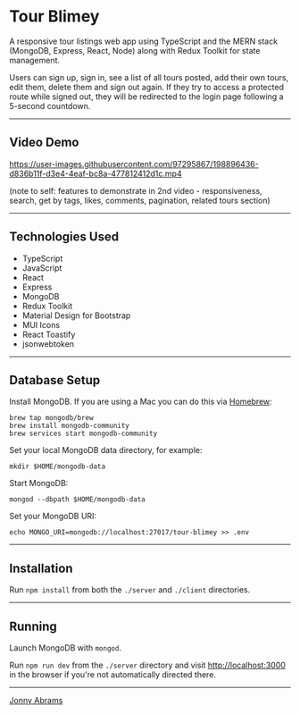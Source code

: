 # Tour Blimey

A responsive tour listings web app using TypeScript and the MERN stack (MongoDB, Express, React, Node) along with Redux Toolkit for state management.

Users can sign up, sign in, see a list of all tours posted, add their own tours, edit them, delete them and sign out again. If they try to access a protected route while signed out, they will be redirected to the login page following a 5-second countdown.

---

## Video Demo

https://user-images.githubusercontent.com/97295867/198896436-d836b11f-d3e4-4eaf-bc8a-477812412d1c.mp4

(note to self: features to demonstrate in 2nd video - responsiveness, search, get by tags, likes, comments, pagination, related tours section)

---

## Technologies Used

* TypeScript
* JavaScript
* React
* Express
* MongoDB
* Redux Toolkit
* Material Design for Bootstrap
* MUI Icons
* React Toastify
* jsonwebtoken

---

## Database Setup

Install MongoDB. If you are using a Mac you can do this via [Homebrew](https://brew.sh/):

```
brew tap mongodb/brew
brew install mongodb-community
brew services start mongodb-community
```

Set your local MongoDB data directory, for example:

```
mkdir $HOME/mongodb-data
```

Start MongoDB:

```
mongod --dbpath $HOME/mongodb-data
```

Set your MongoDB URI:

```
echo MONGO_URI=mongodb://localhost:27017/tour-blimey >> .env
```

---

## Installation

Run `npm install` from both the `./server` and `./client` directories.

---

## Running

Launch MongoDB with `mongod`.

Run `npm run dev` from the `./server` directory and visit [http://localhost:3000](http://localhost:3000) in the browser if you're not automatically directed there.

---

[Jonny Abrams](https://github.com/jonnyabrams)
